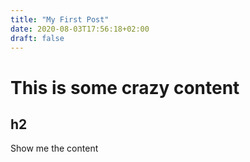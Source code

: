 ```yaml
---
title: "My First Post"
date: 2020-08-03T17:56:18+02:00
draft: false
---
```


# This is some crazy content
## h2

Show me the content
